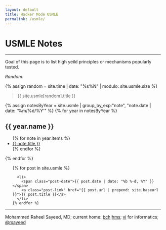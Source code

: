 ```yaml
---
layout: default
title: Hacker Mode USMLE
permalink: /usmle/
---
```


# USMLE Notes

----
Goal of this page is to list high yeild principles or mechanisms popularly tested. 


_Random:_

{% assign random = site.time | date: "%s%N" | modulo: site.usmle.size %}
> {{ site.usmle[random].title }}

{% assign notesByYear = site.usmle | group_by_exp:"note", "note.date | date: '%m/%d/%Y'" %}
{% for year in notesByYear %}
<h2 id="{{ year.name }}">{{ year.name }}</h2>
<ul aria-label="posts from {{ year.name }}">
  {% for note in year.items %}
  <li>
    <a href="{{ note.url }}">{{ note.title }}</a>
  </li>
  {% endfor %}
</ul>
{% endfor %}


<ul class="posts">
    {% for post in site.usmle %}

      <li>
        <span class="post-date">{{ post.date | date: "%b %-d, %Y" }}</span>
        <a class="post-link" href="{{ post.url | prepend: site.baseurl }}">{{ post.title }}</a>
      </li>
    {% endfor %}
  </ul>
 
--------------------

Mohammed Raheel Sayeed, MD; current home: [bch](https://chip.org) [hms](https://hms.harvard.edu);
[vi](https://vim.org) for informatics;
<a href="https://twitter.com/rsayeed">@rsayeed</a>

